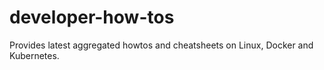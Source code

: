 # developer-how-tos
Provides latest aggregated howtos and cheatsheets on Linux, Docker and Kubernetes.
